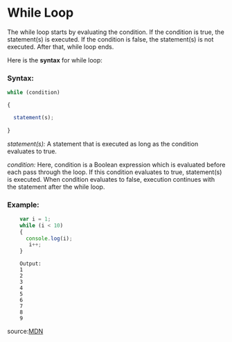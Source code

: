 # While Loop

The while loop starts by evaluating the condition. If the condition is true, the statement(s) is executed. If the condition is false, the statement(s) is not executed. After that, while loop ends.

Here is the **syntax** for while loop:

### Syntax:
```js
while (condition)

{

  statement(s);
  
}
```

*statement(s):* A statement that is executed as long as the condition evaluates to true.

*condition:* Here, condition is a Boolean expression which is evaluated before each pass through the loop. If this condition evaluates to true, statement(s) is executed. When condition evaluates to false, execution continues with the statement after the while loop.

### **Example:**
 
```js  
    var i = 1;
    while (i < 10) 
    {
      console.log(i);
       i++;
    }
```
    
```   
    Output:
    1 
    2 
    3 
    4
    5
    6
    7
    8
    9
```
   source:[MDN](https://developer.mozilla.org/en-US/docs/Web/JavaScript/Reference/Statements/while)
